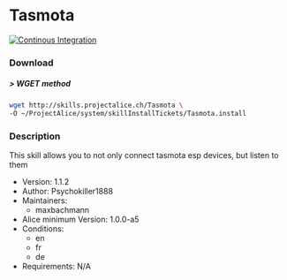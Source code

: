 # Tasmota

[![Continous Integration](https://gitlab.com/project-alice-assistant/skills/skill_Tasmota/badges/master/pipeline.svg)](https://gitlab.com/project-alice-assistant/skills/skill_Tasmota/pipelines/latest)

### Download

##### > WGET method
```bash
wget http://skills.projectalice.ch/Tasmota \
-O ~/ProjectAlice/system/skillInstallTickets/Tasmota.install
```

### Description
This skill allows you to not only connect tasmota esp devices, but listen to them

- Version: 1.1.2
- Author: Psychokiller1888
- Maintainers:
  - maxbachmann
- Alice minimum Version: 1.0.0-a5
- Conditions:
  - en
  - fr
  - de
- Requirements: N/A

